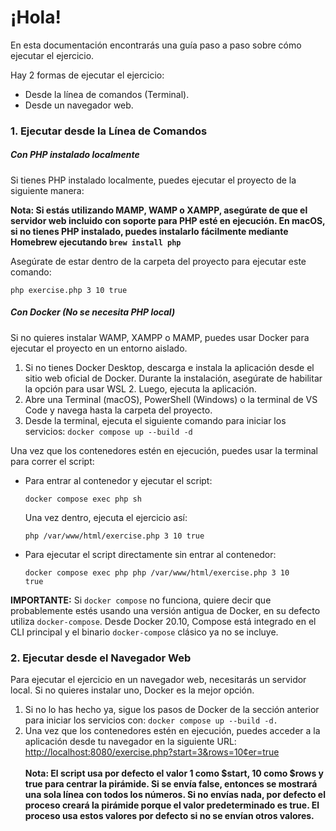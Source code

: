 <h1>¡Hola!</h1>
En esta documentación encontrarás una guía paso a paso sobre cómo ejecutar el ejercicio.

Hay 2 formas de ejecutar el ejercicio:

<ul>
<li>Desde la línea de comandos (Terminal).</li>
<li>Desde un navegador web.</li>
</ul>

<h3>1. Ejecutar desde la Línea de Comandos</h3>

<h5>Con PHP instalado localmente</h5>

Si tienes PHP instalado localmente, puedes ejecutar el proyecto de la siguiente manera:

<b>Nota: Si estás utilizando MAMP, WAMP o XAMPP, asegúrate de que el servidor web incluido con soporte para PHP esté en ejecución.
En macOS, si no tienes PHP instalado, puedes instalarlo fácilmente mediante Homebrew ejecutando <code>brew install php</code></b>

Asegúrate de estar dentro de la carpeta del proyecto para ejecutar este comando:

<code>php exercise.php 3 10 true</code>

<h5>Con Docker (No se necesita PHP local)</h5>

Si no quieres instalar WAMP, XAMPP o MAMP, puedes usar Docker para ejecutar el proyecto en un entorno aislado.

<ol>
<li>Si no tienes Docker Desktop, descarga e instala la aplicación desde el sitio web oficial de Docker. Durante la instalación, asegúrate de habilitar la opción para usar WSL 2. Luego, ejecuta la aplicación.</li>

<li>Abre una Terminal (macOS), PowerShell (Windows) o la terminal de VS Code y navega hasta la carpeta del proyecto.</li>

<li>
Desde la terminal, ejecuta el siguiente comando para iniciar los servicios:
<code>docker compose up --build -d</code>
</li>
</ol>

Una vez que los contenedores estén en ejecución, puedes usar la terminal para correr el script:

<ul>
<li>
Para entrar al contenedor y ejecutar el script:

<code>docker compose exec php sh</code>

Una vez dentro, ejecuta el ejercicio así:

<code>php /var/www/html/exercise.php 3 10 true</code>
</li>
<li>
Para ejecutar el script directamente sin entrar al contenedor:

<code>docker compose exec php php /var/www/html/exercise.php 3 10 true</code>
</li>
</ul>

<b>IMPORTANTE:</b> Si <code>docker compose</code> no funciona, quiere decir que probablemente estés usando una versión antigua de Docker, en su defecto utiliza <code>docker-compose</code>.
Desde Docker 20.10, Compose está integrado en el CLI principal y el binario <code>docker-compose</code> clásico ya no se incluye.

<h3>2. Ejecutar desde el Navegador Web</h3>

Para ejecutar el ejercicio en un navegador web, necesitarás un servidor local. Si no quieres instalar uno, Docker es la mejor opción.

<ol>
<li>
Si no lo has hecho ya, sigue los pasos de Docker de la sección anterior para iniciar los servicios con:
<code>docker compose up --build -d.</code>
</li>
<li>
Una vez que los contenedores estén en ejecución, puedes acceder a la aplicación desde tu navegador en la siguiente URL:

<a href="http://localhost:8080/exercise.php?start=3&rows=10&center=true">
    http://localhost:8080/exercise.php?start=3&rows=10&center=true
</a>
</li>
<br>
<b>Nota: El script usa por defecto el valor 1 como $start, 10 como $rows y true para centrar la pirámide. Si se envía false, entonces se mostrará una sola línea con todos los números. Si no envías nada, por defecto el proceso creará la pirámide porque el valor predeterminado es true. El proceso usa estos valores por defecto si no se envían otros valores.</b>
